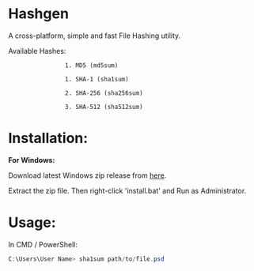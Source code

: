 # Hashgen
A cross-platform, simple and fast File Hashing utility.

Available Hashes:

                    1. MD5 (md5sum)
                    
                    1. SHA-1 (sha1sum)
                    
                    2. SHA-256 (sha256sum)
                    
                    3. SHA-512 (sha512sum)


# Installation:

**For Windows:**

Download latest Windows zip release from [here](https://github.com/shaswata56/Hashgen/releases/download/1.1/hashgen.zip).

Extract the zip file. Then right-click 'install.bat' and Run as Administrator.

# Usage:
In CMD / PowerShell:
```powershell
C:\Users\User Name> sha1sum path/to/file.psd
```
